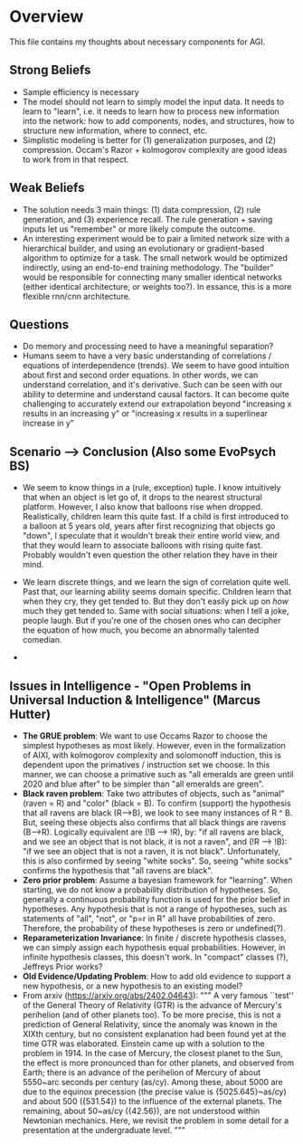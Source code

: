 # Overview

This file contains my thoughts about necessary components for AGI.



## Strong Beliefs

 - Sample efficiency is necessary
 - The model should not learn to simply model the input data. It needs to learn to "learn", i.e. it needs to learn how to process new information into the network: how to add components, nodes, and structures, how to structure new information, where to connect, etc.
 - Simplistic modeling is better for (1) generalization purposes, and (2) compression. Occam's Razor + kolmogorov complexity are good ideas to work from in that respect.

## Weak Beliefs

 - The solution needs 3 main things: (1) data compression, (2) rule generation, and (3) experience recall. The rule generation + saving inputs let us "remember" or more likely compute the outcome.
 - An interesting experiment would be to pair a limited network size with a hierarchical builder, and using an evolutionary or gradient-based algorithm to optimize for a task. The small network would be optimized indirectly, using an end-to-end training methodology. The "builder" would be responsible for connecting many smaller identical networks (either identical architecture, or weights too?). In essance, this is a more flexible rnn/cnn architecture.

## Questions

 - Do memory and processing need to have a meaningful separation?
 - Humans seem to have a very basic understanding of correlations / equations of interdependence (trends). We seem to have good intuition about first and second order equations. In other words, we can understand correlation, and it's derivative. Such can be seen with our ability to determine and understand causal factors. It can become quite challenging to accurately extend our extrapolation beyond "increasing x results in an increasing y" or "increasing x results in a superlinear increase in y"





## Scenario --> Conclusion (Also some EvoPsych BS)

 - We seem to know things in a (rule, exception) tuple. I know intuitively that when an object is let go of, it drops to the nearest structural platform. However, I also know that balloons rise when dropped. Realistically, children learn this quite fast. If a child is first introduced to a balloon at 5 years old, years after first recognizing that objects go "down", I speculate that it wouldn't break their entire world view, and that they would learn to associate balloons with rising quite fast. Probably wouldn't even question the other relation they have in their mind.

 - We learn discrete things, and we learn the sign of correlation quite well. Past that, our learning ability seems domain specific. Children learn that when they cry, they get tended to. But they don't easily pick up on *how* much they get tended to. Same with social situations: when I tell a joke, people laugh. But if you're one of the chosen ones who can decipher the equation of how much, you become an abnormally talented comedian.
 
 - 



## Issues in Intelligence - "Open Problems in Universal Induction & Intelligence" (Marcus Hutter)
 - **The GRUE problem**: We want to use Occams Razor to choose the simplest hypotheses as most likely. However, even in the formalization of AIXI, with kolmogorov complexity and solomonoff induction, this is dependent upon the primatives / instruction set we choose. In this manner, we can choose a primative such as "all emeralds are green until 2020 and blue after" to be simpler than "all emeralds are green".
 - **Black raven problem**: Take two attributes of objects, such as "animal" (raven = R) and "color" (black = B). To confirm (support) the hypothesis that all ravens are black (R-->B), we look to see many instances of R ^ B. But, seeing these objects also confirms that all black things are ravens (B-->R). Logically equivalent are (!B --> !R), by: "if all ravens are black, and we see an object that is not black, it is not a raven", and (!R --> !B): "if we see an object that is not a raven, it is not black". Unfortunately, this is also confirmed by seeing "white socks". So, seeing "white socks" confirms the hypothesis that "all ravens are black".
 - **Zero prior problem**: Assume a bayesian framework for "learning". When starting, we do not know a probability distribution of hypotheses. So, generally a continuous probability function is used for the prior belief in hypotheses. Any hypothesis that is not a range of hypotheses, such as statements of "all", "not", or "p=r in R" all have probabilities of zero. Therefore, the probability of these hypotheses is zero or undefined(?).
 - **Reparameterization Invariance**: In finite / discrete hypothesis classes, we can simply assign each hypothesis equal probabilities. However, in infinite hypothesis classes, this doesn't work. In "compact" classes (?), Jeffreys Prior works?
 - **Old Evidence/Updating Problem**: How to add old evidence to support a new hypothesis, or a new hypothesis to an existing model?
  - From arxiv (https://arxiv.org/abs/2402.04643): 
    """
    A very famous ``test'' of the General Theory of Relativity (GTR) is the advance of Mercury's perihelion (and of other planets too). To be more precise, this is not a prediction of General Relativity, since the anomaly was known in the XIXth century, but no consistent explanation had been found yet at the time GTR was elaborated. Einstein came up with a solution to the problem in 1914.
    In the case of Mercury, the closest planet to the Sun, the effect is more pronounced than for other planets, and observed from Earth; there is an advance of the perihelion of Mercury of about 5550~arc seconds per century (as/cy). Among these, about 5000 are due to the equinox precession (the precise value is {5025.645}~as/cy) and about 500 ({531.54}) to the influence of the external planets. The remaining, about 50~as/cy ({42.56}), are not understood within Newtonian mechanics. Here, we revisit the problem in some detail for a presentation at the undergraduate level. 
    """